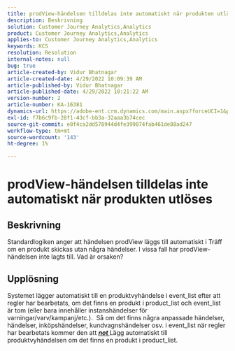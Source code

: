 ```yaml
---
title: prodView-händelsen tilldelas inte automatiskt när produkten utlöses
description: Beskrivning
solution: Customer Journey Analytics,Analytics
product: Customer Journey Analytics,Analytics
applies-to: Customer Journey Analytics,Analytics
keywords: KCS
resolution: Resolution
internal-notes: null
bug: true
article-created-by: Vidur Bhatnagar
article-created-date: 4/29/2022 10:09:39 AM
article-published-by: Vidur Bhatnagar
article-published-date: 4/29/2022 10:21:22 AM
version-number: 2
article-number: KA-16381
dynamics-url: https://adobe-ent.crm.dynamics.com/main.aspx?forceUCI=1&pagetype=entityrecord&etn=knowledgearticle&id=4e04af76-a4c7-ec11-a7b6-0022480a1de4
exl-id: f7b6c9fb-28f1-43cf-bb3a-32aaa3b74cec
source-git-commit: e8f4ca2dd578944d4fe399074fab461de88ad247
workflow-type: tm+mt
source-wordcount: '143'
ht-degree: 1%

---
```


# prodView-händelsen tilldelas inte automatiskt när produkten utlöses

## Beskrivning


Standardlogiken anger att händelsen prodView läggs till automatiskt i Träff om en produkt skickas utan några händelser. I vissa fall har prodView-händelsen inte lagts till. Vad är orsaken?


## Upplösning


Systemet lägger automatiskt till en produktvyhändelse i event_list efter att regler har bearbetats, om det finns en produkt i product_list och event_list är tom (eller bara innehåller instanshändelser för varningar/varv/kampanj/etc.).  Så om det finns några anpassade händelser, händelser, inköpshändelser, kundvagnshändelser osv. i event_list när regler har bearbetats kommer den att <u><em><b>not </b></em></u>Lägg automatiskt till produktvyhändelsen om det finns en produkt i product_list.

